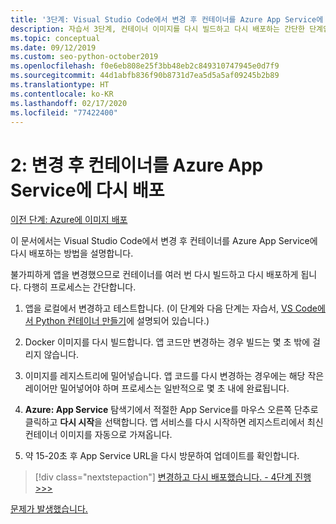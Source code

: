 ```yaml
---
title: '3단계: Visual Studio Code에서 변경 후 컨테이너를 Azure App Service에 다시 배포'
description: 자습서 3단계, 컨테이너 이미지를 다시 빌드하고 다시 배포하는 간단한 단계입니다.
ms.topic: conceptual
ms.date: 09/12/2019
ms.custom: seo-python-october2019
ms.openlocfilehash: f0e6eb808e25f3bb48eb2c849310747945e0d7f9
ms.sourcegitcommit: 44d1abfb836f90b8731d7ea5d5a5af09245b2b89
ms.translationtype: HT
ms.contentlocale: ko-KR
ms.lasthandoff: 02/17/2020
ms.locfileid: "77422400"
---
```

# <a name="2-redeploy-a-container-to-azure-app-service-after-making-changes"></a>2: 변경 후 컨테이너를 Azure App Service에 다시 배포

[이전 단계: Azure에 이미지 배포](tutorial-deploy-containers-02.md)

이 문서에서는 Visual Studio Code에서 변경 후 컨테이너를 Azure App Service에 다시 배포하는 방법을 설명합니다.

불가피하게 앱을 변경했으므로 컨테이너를 여러 번 다시 빌드하고 다시 배포하게 됩니다. 다행히 프로세스는 간단합니다.

1. 앱을 로컬에서 변경하고 테스트합니다. (이 단계와 다음 단계는 자습서, [VS Code에서 Python 컨테이너 만들기](https://code.visualstudio.com/docs/python/tutorial-create-containers)에 설명되어 있습니다.)

1. Docker 이미지를 다시 빌드합니다. 앱 코드만 변경하는 경우 빌드는 몇 초 밖에 걸리지 않습니다.

1. 이미지를 레지스트리에 밀어넣습니다. 앱 코드를 다시 변경하는 경우에는 해당 작은 레이어만 밀어넣어야 하며 프로세스는 일반적으로 몇 초 내에 완료됩니다.

1. **Azure: App Service** 탐색기에서 적절한 App Service를 마우스 오른쪽 단추로 클릭하고 **다시 시작**을 선택합니다. 앱 서비스를 다시 시작하면 레지스트리에서 최신 컨테이너 이미지를 자동으로 가져옵니다.

1. 약 15-20초 후 App Service URL을 다시 방문하여 업데이트를 확인합니다.

> [!div class="nextstepaction"]
> [변경하고 다시 배포했습니다. - 4단계 진행 >>>](tutorial-deploy-containers-04.md)

[문제가 발생했습니다.](https://www.research.net/r/PWZWZ52?tutorial=vscode-appservice-containers&step=03-make-changes-redeploy)
